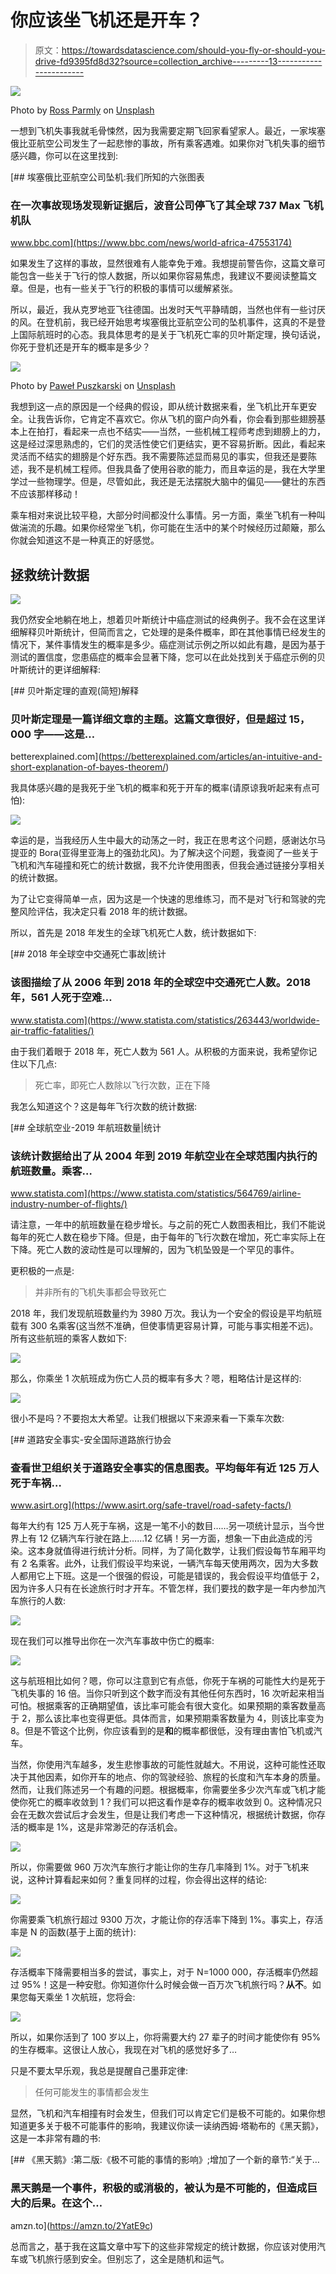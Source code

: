 # 你应该坐飞机还是开车？

> 原文：<https://towardsdatascience.com/should-you-fly-or-should-you-drive-fd9395fd8d32?source=collection_archive---------13----------------------->

![](img/e57478fb599107fe6c5f513655efa2da.png)

Photo by [Ross Parmly](https://unsplash.com/@rparmly?utm_source=medium&utm_medium=referral) on [Unsplash](https://unsplash.com?utm_source=medium&utm_medium=referral)

一想到飞机失事我就毛骨悚然，因为我需要定期飞回家看望家人。最近，一家埃塞俄比亚航空公司发生了一起悲惨的事故，所有乘客遇难。如果你对飞机失事的细节感兴趣，你可以在这里找到:

[](https://www.bbc.com/news/world-africa-47553174) [## 埃塞俄比亚航空公司坠机:我们所知的六张图表

### 在一次事故现场发现新证据后，波音公司停飞了其全球 737 Max 飞机机队

www.bbc.com](https://www.bbc.com/news/world-africa-47553174) 

如果发生了这样的事故，显然很难有人能幸免于难。我想提前警告你，这篇文章可能包含一些关于飞行的惊人数据，所以如果你容易焦虑，我建议不要阅读整篇文章。但是，也有一些关于飞行的积极的事情可以缓解紧张。

所以，最近，我从克罗地亚飞往德国。出发时天气平静晴朗，当然也伴有一些讨厌的风。在登机前，我已经开始思考埃塞俄比亚航空公司的坠机事件，这真的不是登上国际航班时的心态。我具体思考的是关于飞机死亡率的贝叶斯定理，换句话说，你死于登机还是开车的概率是多少？

![](img/dfd57214b8a1ac382f35be662b212874.png)

Photo by [Paweł Puszkarski](https://unsplash.com/@bleffess?utm_source=medium&utm_medium=referral) on [Unsplash](https://unsplash.com?utm_source=medium&utm_medium=referral)

我想到这一点的原因是一个经典的假设，即从统计数据来看，坐飞机比开车更安全。让我告诉你，它肯定不喜欢它。你从飞机的窗户向外看，你会看到那些翅膀基本上在拍打，看起来一点也不结实——当然，一些机械工程师考虑到翅膀上的力，这是经过深思熟虑的，它们的灵活性使它们更结实，更不容易折断。因此，看起来灵活而不结实的翅膀是个好东西。我不需要陈述显而易见的事实，但我还是要陈述，我不是机械工程师。但我具备了使用谷歌的能力，而且幸运的是，我在大学里学过一些物理学。但是，尽管如此，我还是无法摆脱大脑中的偏见——健壮的东西不应该那样移动！

乘车相对来说比较平稳，大部分时间都没什么事情。另一方面，乘坐飞机有一种叫做湍流的乐趣。如果你经常坐飞机，你可能在生活中的某个时候经历过颠簸，那么你就会知道这不是一种真正的好感觉。

## 拯救统计数据

![](img/77e4b63b87d8d3d4331315ee531d1fbf.png)

我仍然安全地躺在地上，想着贝叶斯统计中癌症测试的经典例子。我不会在这里详细解释贝叶斯统计，但简而言之，它处理的是条件概率，即在其他事情已经发生的情况下，某件事情发生的概率是多少。癌症测试示例之所以如此有趣，是因为基于测试的置信度，您患癌症的概率会显著下降，您可以在此处找到关于癌症示例的贝叶斯统计的更详细解释:

[](https://betterexplained.com/articles/an-intuitive-and-short-explanation-of-bayes-theorem/) [## 贝叶斯定理的直观(简短)解释

### 贝叶斯定理是一篇详细文章的主题。这篇文章很好，但是超过 15，000 字——这是…

betterexplained.com](https://betterexplained.com/articles/an-intuitive-and-short-explanation-of-bayes-theorem/) 

我具体感兴趣的是我死于坐飞机的概率和死于开车的概率(请原谅我听起来有点可怕):

![](img/43808d4d8a46045c3f12af92ee53155d.png)

幸运的是，当我经历人生中最大的动荡之一时，我正在思考这个问题，感谢达尔马提亚的 Bora(亚得里亚海上的强劲北风)。为了解决这个问题，我查阅了一些关于飞机和汽车碰撞和死亡的统计数据，我不允许使用图表，但我会通过链接分享相关的统计数据。

为了让它变得简单一点，因为这是一个快速的思维练习，而不是对飞行和驾驶的完整风险评估，我决定只看 2018 年的统计数据。

所以，首先是 2018 年发生的全球飞机死亡人数，统计数据如下:

[](https://www.statista.com/statistics/263443/worldwide-air-traffic-fatalities/) [## 2018 年全球空中交通死亡事故|统计

### 该图描绘了从 2006 年到 2018 年的全球空中交通死亡人数。2018 年，561 人死于空难…

www.statista.com](https://www.statista.com/statistics/263443/worldwide-air-traffic-fatalities/) 

由于我们着眼于 2018 年，死亡人数为 561 人。从积极的方面来说，我希望你记住以下几点:

> 死亡率，即死亡人数除以飞行次数，正在下降

我怎么知道这个？这是每年飞行次数的统计数据:

[](https://www.statista.com/statistics/564769/airline-industry-number-of-flights/) [## 全球航空业-2019 年航班数量|统计

### 该统计数据给出了从 2004 年到 2019 年航空业在全球范围内执行的航班数量。乘客…

www.statista.com](https://www.statista.com/statistics/564769/airline-industry-number-of-flights/) 

请注意，一年中的航班数量在稳步增长。与之前的死亡人数图表相比，我们不能说每年的死亡人数在稳步下降。但是，由于每年的飞行次数在增加，死亡率实际上在下降。死亡人数的波动性是可以理解的，因为飞机坠毁是一个罕见的事件。

更积极的一点是:

> 并非所有的飞机失事都会导致死亡

2018 年，我们发现航班数量约为 3980 万次。我认为一个安全的假设是平均航班载有 300 名乘客(这当然不准确，但使事情更容易计算，可能与事实相差不远)。所有这些航班的乘客人数如下:

![](img/1bb06c82fd4aa6318f4916825c7b144e.png)

那么，你乘坐 1 次航班成为伤亡人员的概率有多大？嗯，粗略估计是这样的:

![](img/415eb1b48661b97745a5925ccdeb7bab.png)

很小不是吗？不要抱太大希望。让我们根据以下来源来看一下乘车次数:

 [## 道路安全事实-安全国际道路旅行协会

### 查看世卫组织关于道路安全事实的信息图表。平均每年有近 125 万人死于车祸…

www.asirt.org](https://www.asirt.org/safe-travel/road-safety-facts/) 

每年大约有 125 万人死于车祸，这是一笔不小的数目……另一项统计显示，当今世界上有 12 亿辆汽车行驶在路上……12 亿辆！另一方面，想象一下由此造成的污染。这本身就值得进行统计分析。同样，为了简化数学，让我们假设每节车厢平均有 2 名乘客。此外，让我们假设平均来说，一辆汽车每天使用两次，因为大多数人都用它上下班。这是一个很强的假设，可能是错误的，我会假设平均值低于 2，因为许多人只有在长途旅行时才开车。不管怎样，我们要找的数字是一年内参加汽车旅行的人数:

![](img/d6dffbc2086d8fc654bc505beddee868.png)

现在我们可以推导出你在一次汽车事故中伤亡的概率:

![](img/d62edd860385e169ebf8dc2692eb7f43.png)

这与航班相比如何？嗯，你可以注意到它有点低，你死于车祸的可能性大约是死于飞机失事的 16 倍。当你只听到这个数字而没有其他任何东西时，16 次听起来相当可怕。根据乘客的正确期望值，该比率可能会有很大变化。如果预期的乘客数量高于 2，那么该比率也变得更低。具体而言，如果预期乘客数量为 4，则该比率变为 8。但是不管这个比例，你应该看到的是**和**的概率都很低，没有理由害怕飞机或汽车。

当然，你使用汽车越多，发生悲惨事故的可能性就越大。不用说，这种可能性还取决于其他因素，如你开车的地点、你的驾驶经验、旅程的长度和汽车本身的质量。然而，让我们陈述另一个有趣的问题。根据概率，你需要坐多少次汽车或飞机才能使你死亡的概率收敛到 1？我们可以把这看作是幸存的概率收敛到 0。这种情况只会在无数次尝试后才会发生，但是让我们考虑一下这种情况，根据统计数据，你存活的概率是 1%，这是非常渺茫的存活机会。

![](img/c0fd1e1d004987cd58d567752e163de0.png)

所以，你需要做 960 万次汽车旅行才能让你的生存几率降到 1%。对于飞机来说，这种计算看起来如何？重复同样的过程，你会得出这样的结论:

![](img/6fd686d4d7bfc21b98f9555500f25071.png)

你需要乘飞机旅行超过 9300 万次，才能让你的存活率下降到 1%。事实上，存活率是 N 的函数(基于上面的统计):

![](img/cd6e3d00e9874493bc52a525c1a92a7d.png)

存活概率下降需要相当多的尝试，事实上，对于 N=1000 000，存活概率仍然超过 95%！这是一种安慰。你知道你什么时候会做一百万次飞机旅行吗？**从不**。如果您每天乘坐 1 次航班，您将会:

![](img/e77c0c9dad179160fa74474a0c54d922.png)

所以，如果你活到了 100 岁以上，你将需要大约 27 辈子的时间才能使你有 95%的生存概率。这很让人放心，我现在对飞机的感觉好多了…

只是不要太早乐观，我总是提醒自己墨菲定律:

> 任何可能发生的事情都会发生

显然，飞机和汽车相撞有时会发生，但我们可以肯定它们是极不可能的。如果你想知道更多关于极不可能事件的影响，我建议你读一读纳西姆·塔勒布的《黑天鹅》，这是一本非常有趣的书:

[](https://amzn.to/2YatE9c) [## 《黑天鹅》:第二版:《极不可能的事情的影响》;增加了一个新的章节:“关于…

### 黑天鹅是一个事件，积极的或消极的，被认为是不可能的，但造成巨大的后果。在这个…

amzn.to](https://amzn.to/2YatE9c) 

总而言之，基于我在这篇文章中写下的这些非常规定的统计数据，你应该对使用汽车或飞机旅行感到安全。但别忘了，这全是随机和运气。